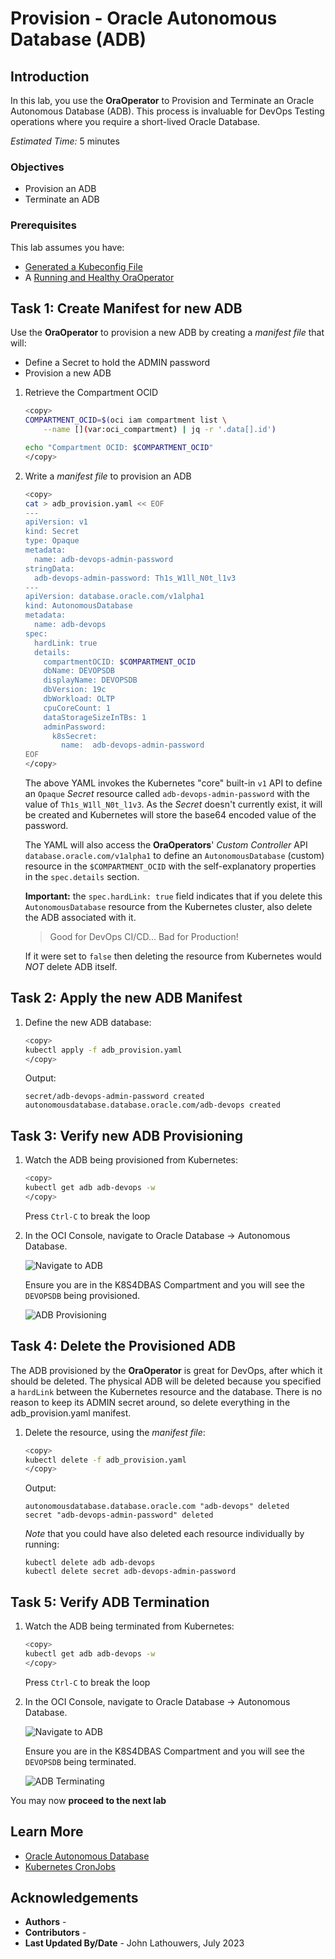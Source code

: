 # Provision - Oracle Autonomous Database (ADB)

## Introduction

In this lab, you use the **OraOperator** to Provision and Terminate an Oracle Autonomous Database (ADB).  This process is invaluable for DevOps Testing operations where you require a short-lived Oracle Database.

*Estimated Time:* 5 minutes

### Objectives

* Provision an ADB
* Terminate an ADB

### Prerequisites

This lab assumes you have:

* [Generated a Kubeconfig File](?lab=access-cluster)
* A [Running and Healthy OraOperator](?lab=deploy-oraoperator)

## Task 1: Create Manifest for new ADB

Use the **OraOperator** to provision a new ADB by creating a *manifest file* that will:

* Define a Secret to hold the ADMIN password
* Provision a new ADB

1. Retrieve the [](var:oci_compartment) Compartment OCID

    ```bash
    <copy>
    COMPARTMENT_OCID=$(oci iam compartment list \
        --name [](var:oci_compartment) | jq -r '.data[].id')

    echo "Compartment OCID: $COMPARTMENT_OCID"
    </copy>
    ```

2. Write a *manifest file* to provision an ADB

    ```bash
    <copy>
    cat > adb_provision.yaml << EOF
    ---
    apiVersion: v1
    kind: Secret
    type: Opaque
    metadata:
      name: adb-devops-admin-password
    stringData:
      adb-devops-admin-password: Th1s_W1ll_N0t_l1v3
    ---
    apiVersion: database.oracle.com/v1alpha1
    kind: AutonomousDatabase
    metadata:
      name: adb-devops
    spec:
      hardLink: true
      details:
        compartmentOCID: $COMPARTMENT_OCID
        dbName: DEVOPSDB
        displayName: DEVOPSDB
        dbVersion: 19c
        dbWorkload: OLTP
        cpuCoreCount: 1
        dataStorageSizeInTBs: 1
        adminPassword:
          k8sSecret:
            name:  adb-devops-admin-password
    EOF
    </copy>
    ```

    The above YAML invokes the Kubernetes "core" built-in `v1` API to define an `Opaque` *Secret* resource called `adb-devops-admin-password` with the value of `Th1s_W1ll_N0t_l1v3`.  As the *Secret* doesn't currently exist, it will be created and Kubernetes will store the base64 encoded value of the password.

    The YAML will also access the **OraOperators**' *Custom Controller* API `database.oracle.com/v1alpha1` to define an `AutonomousDatabase` (custom) resource in the `$COMPARTMENT_OCID` with the self-explanatory properties in the `spec.details` section.

    **Important:** the `spec.hardLink: true` field indicates that if you delete this `AutonomousDatabase` resource from the Kubernetes cluster, also delete the ADB associated with it.

    > Good for DevOps CI/CD... Bad for Production!

    If it were set to `false` then deleting the resource from Kubernetes would *NOT* delete ADB itself.

## Task 2: Apply the new ADB Manifest

1. Define the new ADB database:

    ```bash
    <copy>
    kubectl apply -f adb_provision.yaml
    </copy>
    ```

    Output:

    ```text
    secret/adb-devops-admin-password created
    autonomousdatabase.database.oracle.com/adb-devops created
    ```

## Task 3: Verify new ADB Provisioning

1. Watch the ADB being provisioned from Kubernetes:

    ```bash
    <copy>
    kubectl get adb adb-devops -w
    </copy>
    ```

    Press `Ctrl-C` to break the loop

2. In the OCI Console, navigate to Oracle Database -> Autonomous Database.  

    ![Navigate to ADB](images/adb_navigation.png "Navigate to ADB")

    Ensure you are in the K8S4DBAS Compartment and you will see the `DEVOPSDB` being provisioned.

    ![ADB Provisioning](images/adb_provisioning.png "ADB Provisioning")

## Task 4: Delete the Provisioned ADB

The ADB provisioned by the **OraOperator** is great for DevOps, after which it should be deleted.  The physical ADB will be deleted because you specified a `hardLink` between the Kubernetes resource and the database.  There is no reason to keep its ADMIN secret around, so delete everything in the adb_provision.yaml manifest.

1. Delete the resource, using the *manifest file*:

    ```bash
    <copy>
    kubectl delete -f adb_provision.yaml
    </copy>
    ```

    Output:

    ```text
    autonomousdatabase.database.oracle.com "adb-devops" deleted
    secret "adb-devops-admin-password" deleted
    ```

    *Note* that you could have also deleted each resource individually by running:

    ```text
    kubectl delete adb adb-devops
    kubectl delete secret adb-devops-admin-password
    ```

## Task 5: Verify ADB Termination

1. Watch the ADB being terminated from Kubernetes:

    ```bash
    <copy>
    kubectl get adb adb-devops -w
    </copy>
    ```

    Press `Ctrl-C` to break the loop

2. In the OCI Console, navigate to Oracle Database -> Autonomous Database.  

    ![Navigate to ADB](images/adb_navigation.png "Navigate to ADB")

    Ensure you are in the K8S4DBAS Compartment and you will see the `DEVOPSDB` being terminated.

    ![ADB Terminating](images/adb_terminating.png "ADB Terminating")

You may now **proceed to the next lab**

## Learn More

* [Oracle Autonomous Database](https://www.oracle.com/uk/autonomous-database/)
* [Kubernetes CronJobs](https://kubernetes.io/docs/concepts/workloads/controllers/cron-jobs/)

## Acknowledgements

* **Authors** - [](var:authors)
* **Contributors** - [](var:contributors)
* **Last Updated By/Date** - John Lathouwers, July 2023
